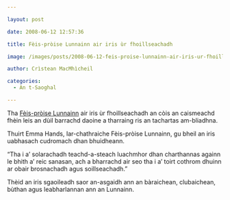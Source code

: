 ```yaml
---

layout: post

date: 2008-06-12 12:57:36

title: Fèis-pròise Lunnainn air iris ùr fhoillseachadh

image: /images/posts/2008-06-12-feis-proise-lunnainn-air-iris-ur-fhoillseachadh.webp

author: Crìstean MacMhìcheil

categories:
  - An t-Saoghal  

---
```


Tha [Fèis-pròise Lunnainn][1] air iris ùr fhoillseachadh an còis an caismeachd fhèin leis an dùil barrachd daoine a tharraing ris an tachartas am-bliadhna.

Thuirt Emma Hands, Iar-chathraiche Fèis-pròise Lunnainn, gu bheil an iris uabhasach cudromach dhan bhuidheann.

&#8220;Tha i a&#8217; solarachadh teachd-a-steach luachmhor dhan charthannas againn le bhith a&#8217; reic sanasan, ach a bharrachd air seo tha i a&#8217; toirt cothrom dhuinn ar obair brosnachadh agus soillseachadh.&#8221;

Thèid an iris sgaoileadh saor an-asgaidh ann an bàraichean, clubaichean, bùthan agus leabharlannan ann an Lunnainn.

 [1]: https://prideinlondon.org/
